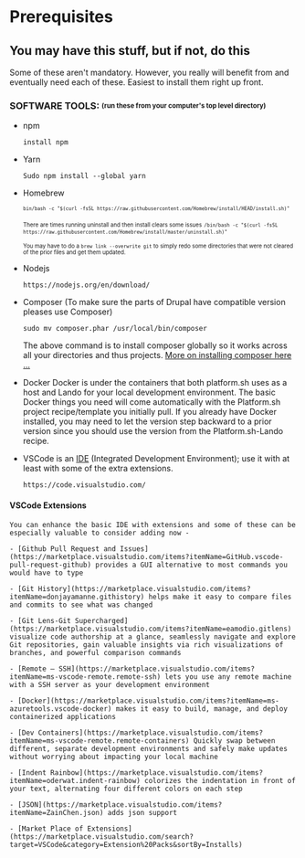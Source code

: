 # Prerequisites

## You may have this stuff, but if not, do this

Some of these aren't mandatory. However, you really will benefit from and eventually need each of these. Easiest to install them right up front.

### SOFTWARE TOOLS: <sub><sup>(run these from your computer's top level directory)</sup></sub>

- npm

    `install npm`


- Yarn

    `Sudo npm install --global yarn`

- Homebrew

   <sub><sup>`bin/bash -c "$(curl -fsSL https://raw.githubusercontent.com/Homebrew/install/HEAD/install.sh)"`</sup></sub>

   <sub><sup>There are times running uninstall and then install clears some issues</sup></sub>
   <sub><sup>`/bin/bash -c "$(curl -fsSL https://raw.githubusercontent.com/Homebrew/install/master/uninstall.sh)"`</sup></sub>

   <sub><sup>You may have to do a `brew link --overwrite git` to simply redo some directories that were not cleared of the prior files and get them updated.</sup></sub>


- Nodejs

    `https://nodejs.org/en/download/`


- Composer (To make sure the parts of Drupal have compatible version pleases use Composer)

    `sudo mv composer.phar /usr/local/bin/composer`


    The above command is to install composer globally so it works across all your directories and thus projects. [More on installing composer here …](https://getcomposer.org/download/)

- Docker Docker is under the containers that both platform.sh uses as a host and Lando for your local development environment. The basic Docker things you need will come automatically with the Platform.sh project recipe/template you initially pull. If you already have Docker installed, you may need to let the version step backward to a prior version since you should use the version from the Platform.sh-Lando recipe.

- VSCode is an [IDE](book/ide.md) (Integrated Development Environment); use it with at least with some of the extra extensions.

    `https://code.visualstudio.com/` 

#### VSCode Extensions
    You can enhance the basic IDE with extensions and some of these can be especially valuable to consider adding now -

    - [Github Pull Request and Issues](https://marketplace.visualstudio.com/items?itemName=GitHub.vscode-pull-request-github) provides a GUI alternative to most commands you would have to type

    - [Git History](https://marketplace.visualstudio.com/items?itemName=donjayamanne.githistory) helps make it easy to compare files and commits to see what was changed

    - [Git Lens-Git Supercharged](https://marketplace.visualstudio.com/items?itemName=eamodio.gitlens) visualize code authorship at a glance, seamlessly navigate and explore Git repositories, gain valuable insights via rich visualizations of branches, and powerful comparison commands

    - [Remote – SSH](https://marketplace.visualstudio.com/items?itemName=ms-vscode-remote.remote-ssh) lets you use any remote machine with a SSH server as your development environment

    - [Docker](https://marketplace.visualstudio.com/items?itemName=ms-azuretools.vscode-docker) makes it easy to build, manage, and deploy containerized applications

    - [Dev Containers](https://marketplace.visualstudio.com/items?itemName=ms-vscode-remote.remote-containers) Quickly swap between different, separate development environments and safely make updates without worrying about impacting your local machine

    - [Indent Rainbow](https://marketplace.visualstudio.com/items?itemName=oderwat.indent-rainbow) colorizes the indentation in front of your text, alternating four different colors on each step

    - [JSON](https://marketplace.visualstudio.com/items?itemName=ZainChen.json) adds json support
    
    - [Market Place of Extensions](https://marketplace.visualstudio.com/search?target=VSCode&category=Extension%20Packs&sortBy=Installs)
